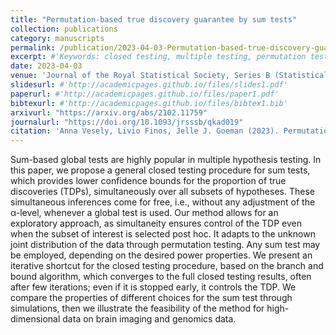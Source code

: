 ```yaml
---
title: "Permutation-based true discovery guarantee by sum tests"
collection: publications
category: manuscripts
permalink: /publication/2023-04-03-Permutation-based-true-discovery-guarantee-by-sum-tests
excerpt: #'Keywords: closed testing, multiple testing, permutation test, selective inference, sum test, true discovery proportion.'
date: 2023-04-03
venue: 'Journal of the Royal Statistical Society, Series B (Statistical Methodology)'
slidesurl: #'http://academicpages.github.io/files/slides1.pdf'
paperurl: #'http://academicpages.github.io/files/paper1.pdf'
bibtexurl: #'http://academicpages.github.io/files/bibtex1.bib'
arxivurl: "https://arxiv.org/abs/2102.11759"
journalurl: "https://doi.org/10.1093/jrsssb/qkad019"
citation: 'Anna Vesely, Livio Finos, Jelle J. Goeman (2023). Permutation-based true discovery guarantee by sum tests. <i>Journal of the Royal Statistical Society, Series B (Statistical Methodology)</i> 85(3). DOI: 10.1093/jrsssb/qkad019'
---
```

Sum-based global tests are highly popular in multiple hypothesis testing. In this paper, we propose a general closed testing procedure for sum tests, which provides lower confidence bounds for the proportion of true discoveries (TDPs), simultaneously over all subsets of hypotheses. These simultaneous inferences come for free, i.e., without any adjustment of the α-level, whenever a global test is used. Our method allows for an exploratory approach, as simultaneity ensures control of the TDP even when the subset of interest is selected post hoc. It adapts to the unknown joint distribution of the data through permutation testing. Any sum test may be employed, depending on the desired power properties. We present an iterative shortcut for the closed testing procedure, based on the branch and bound algorithm, which converges to the full closed testing results, often after few iterations; even if it is stopped early, it controls the TDP. We compare the properties of different choices for the sum test through simulations, then we illustrate the feasibility of the method for high-dimensional data on brain imaging and genomics data.

